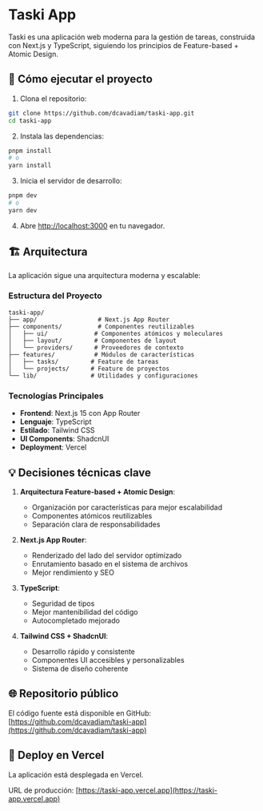 # Taski App

Taski es una aplicación web moderna para la gestión de tareas, construida con Next.js y TypeScript, siguiendo los principios de Feature-based + Atomic Design.

## 🚀 Cómo ejecutar el proyecto

1. Clona el repositorio:

```bash
git clone https://github.com/dcavadiam/taski-app.git
cd taski-app
```

2. Instala las dependencias:

```bash
pnpm install
# o
yarn install
```

3. Inicia el servidor de desarrollo:

```bash
pnpm dev
# o
yarn dev
```

4. Abre [http://localhost:3000](http://localhost:3000) en tu navegador.

## 🏗️ Arquitectura

La aplicación sigue una arquitectura moderna y escalable:

### Estructura del Proyecto

```
taski-app/
├── app/                 # Next.js App Router
├── components/          # Componentes reutilizables
│   ├── ui/             # Componentes atómicos y moleculares
│   ├── layout/         # Componentes de layout
│   └── providers/      # Proveedores de contexto
├── features/           # Módulos de características
│   ├── tasks/         # Feature de tareas
│   └── projects/      # Feature de proyectos
└── lib/               # Utilidades y configuraciones
```

### Tecnologías Principales

- **Frontend**: Next.js 15 con App Router
- **Lenguaje**: TypeScript
- **Estilado**: Tailwind CSS
- **UI Components**: ShadcnUI
- **Deployment**: Vercel

## 💡 Decisiones técnicas clave

1. **Arquitectura Feature-based + Atomic Design**:

   - Organización por características para mejor escalabilidad
   - Componentes atómicos reutilizables
   - Separación clara de responsabilidades

2. **Next.js App Router**:

   - Renderizado del lado del servidor optimizado
   - Enrutamiento basado en el sistema de archivos
   - Mejor rendimiento y SEO

3. **TypeScript**:

   - Seguridad de tipos
   - Mejor mantenibilidad del código
   - Autocompletado mejorado

4. **Tailwind CSS + ShadcnUI**:
   - Desarrollo rápido y consistente
   - Componentes UI accesibles y personalizables
   - Sistema de diseño coherente

## 🌐 Repositorio público

El código fuente está disponible en GitHub:
[https://github.com/dcavadiam/taski-app](https://github.com/dcavadiam/taski-app)

## 🚀 Deploy en Vercel

La aplicación está desplegada en Vercel.

URL de producción: [https://taski-app.vercel.app](https://taski-app.vercel.app)
